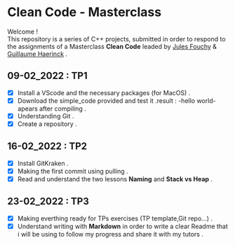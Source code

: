 # Clean Code - Masterclass

Welcome !  
This repository is a series of C++ projects, submitted in order to respond to the assignments of a Masterclass **Clean Code** leaded by [Jules Fouchy](https://github.com/JulesFouchy) & [Guillaume Haerinck](https://github.com/guillaume-haerinck) .

## 09-02_2022 : TP1
- [x] Install a VScode and the necessary packages (for MacOS) .
- [x] Download the simple_code provided and test it .result : -hello world- apears after compiling .
- [x] Understanding Git .
- [x] Create a repository .

## 16-02_2022 : TP2
- [x] Install GitKraken .
- [x] Making the first commit using pulling .
- [x] Read and understand the two lessons **Naming** and **Stack vs Heap** .

## 23-02_2022 : TP3
- [x] Making everthing ready for TPs exercises (TP template,Git repo...) .
- [x] Understand writing with **Markdown** in order to write a clear Readme that i will be using to follow my progress and share it with my tutors .
